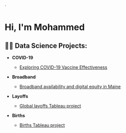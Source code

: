 `<h1>Hi, I'm Mohammed

<h2>👨‍💻 Data Science Projects:</h2>

- <b>COVID-19</b>
  - [Exploring COVID-19 Vaccine Effectiveness](https://github.com/ds5010/vaccines-3)
- <b>Broadband</b>
  - [Broadband availability and digital equity in Maine](https://github.com/ds5010/broadband-3) <b><i></b></i>
- <b>Layoffs </b>
  - [Global layoffs Tableau project ](https://github.com/Moshati1315/layoffs)
 
- <b>Births </b>
  - [Births Tableau project ](https://github.com/Moshati1315/Births)
